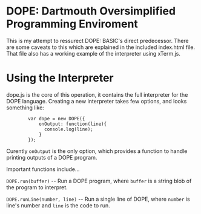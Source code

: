 # DOPE: Dartmouth Oversimplified Programming Enviroment
This is my attempt to ressurect DOPE: BASIC's direct predecessor. There are some caveats to this which are explained in the included index.html file. That file also has a working example of the interpreter using xTerm.js.

# Using the Interpreter
dope.js is the core of this operation, it contains the full interpreter for the DOPE language. Creating a new interpreter takes few options, and looks something like:

```
        var dope = new DOPE({
            onOutput: function(line){
              console.log(line);
            }
        });
```
Curently `onOutput` is the only option, which provides a function to handle printing outputs of a DOPE program.

Important functions include...

`DOPE.run(buffer)` -- Run a DOPE program, where `buffer` is a string blob of the program to interpret.

`DOPE.runLine(number, line)` -- Run a single line of DOPE, where `number` is line's number and `line` is the code to run. 
